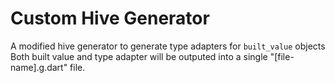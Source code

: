 # Custom Hive Generator

A modified hive generator to generate type adapters for `built_value` objects
Both built value and type adapter will be outputed into a single "[file-name].g.dart" file.
